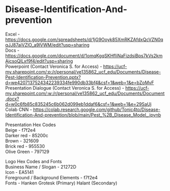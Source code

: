 # Disease-Identification-And-prevention

Excel - https://docs.google.com/spreadsheets/d/1jG9Ooyk85XmRKZAfdxQcVZN0qqJJ87aiVZlO_a9lVWM/edit?usp=sharing
<br>
Docs - https://docs.google.com/document/d/1omqKgqSKHfIiNaFizdsiBps7kVs2kmAjcsoQlLxf9f4/edit?usp=sharing
<br>
Powerpoint (Contact Veronica S. for Access) - https://ucf-my.sharepoint.com/:p:/r/personal/ve135862_ucf_edu/Documents/Disease-Pest-Identification-Prevention.pptx?d=we4207137524342239334fe990db33bf4&csf=1&web=1&e=bZoMvF <br>
Presentation Dialogue (Contact Veronica S. for Access) - https://ucf-my.sharepoint.com/:w:/r/personal/ve135862_ucf_edu/Documents/Document.docx?d=w0c6fb85c835245c6b062d099eb1ddaf6&csf=1&web=1&e=29SaUj <br>
Colab CNN - https://colab.research.google.com/github/Tonic4to/Disease-Identification-And-prevention/blob/main/Pest_%2B_Disease_Model_.ipynb <br>

Presentation Hex Codes 
<br>
Beige - f7f2e4 <br>
Darker red - 85200c <br>
Brown - 321609 <br>
Brick red - 955530 <br>
Olive Green - 797129 <br>

Logo Hex Codes and Fonts
<br>
Business Name / Slogan - 21272D <br>
Icon - EA5141 <br>
Foreground / Background Elements - f7f2e4 <br>
Fonts - Hanken Grotesk (Primary) Halant (Secondary) <br>
